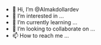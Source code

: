 - 👋 Hi, I’m @Almakdollardev
- 👀 I’m interested in ...
- 🌱 I’m currently learning ...
- 💞️ I’m looking to collaborate on ...
- 📫 How to reach me ...

<!---
Almakdollardev/Almakdollardev is a ✨ special ✨ repository because its `README.md` (this file) appears on your GitHub profile.
You can click the Preview link to take a look at your changes.
--->
